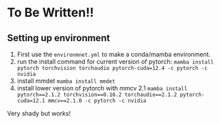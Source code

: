 # To Be Written!!

## Setting up environment

1. First use the `environmnet.yml` to make a conda/mamba environment.
2. run the install command for current version of pytorch: `mamba install pytorch torchvision torchaudio pytorch-cuda=12.4 -c pytorch -c nvidia`
3. install mmdet `mamba install mmdet`
4. install lower version of pytorch with mmcv 2.1 `mamba install pytorch==2.1.2 torchvision==0.16.2 torchaudio==2.1.2 pytorch-cuda=12.1 mmcv==2.1.0 -c pytorch -c nvidia`

Very shady but works!